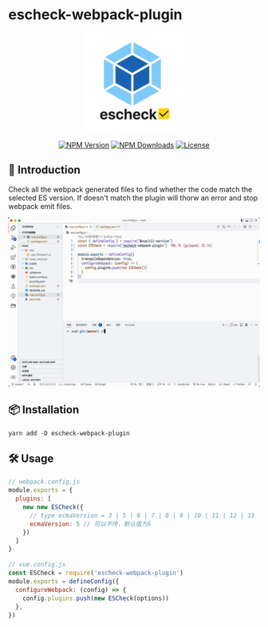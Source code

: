 # escheck-webpack-plugin

<p align="center">
<a href="https://github.com/songjiachao/escheck-webpack-plugin"><img height="200" src="https://raw.githubusercontent.com/songjiachao/images/main/escheck-webpack-plugin/logo.png" alt="escheck-webpack-plugin"></a>
</p>

<p align="center">
  <a href="https://www.npmjs.com/package/escheck-webpack-plugin" target="_blank" rel="noopener noreferrer"><img src="https://badgen.net/npm/v/escheck-webpack-plugin" alt="NPM Version" /></a>
  <a href="https://www.npmjs.com/package/escheck-webpack-plugin" target="_blank" rel="noopener noreferrer"><img src="https://badgen.net/npm/dt/escheck-webpack-plugin" alt="NPM Downloads" /></a>
  <a href="https://github.com/songjiachao/escheck-webpack-plugin/blob/main/LICENSE" target="_blank" rel="noopener noreferrer"><img src="https://badgen.net/github/license/songjiachao/escheck-webpack-plugin" alt="License" /></a>
</p>

## 📖 Introduction

Check all the webpack generated files to find whether the code match the selected ES version. If doesn't match the plugin will thorw an error and stop webpack emit files.

![Demo](https://raw.githubusercontent.com/songjiachao/images/main/escheck-webpack-plugin/demo.gif)

## 📦 Installation
```
yarn add -D escheck-webpack-plugin
```

## 🛠 Usage

```js
// webpack.config.js
module.exports = {
  plugins: [
    new new ESCheck({
      // type ecmaVersion = 3 | 5 | 6 | 7 | 8 | 9 | 10 | 11 | 12 | 13 | 2015 | 2016 | 2017 | 2018 | 2019 | 2020 | 2021 | 2022 | 'latest'
      ecmaVersion: 5 // 可以不传，默认值为5
    })
  ]
}
```

```js
// vue.config.js
const ESCheck = require('escheck-webpack-plugin')
module.exports = defineConfig({
  configureWebpack: (config) => {
    config.plugins.push(new ESCheck(options))
  },
})
```




